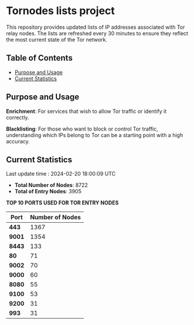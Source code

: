 # Tornodes lists project

This repository provides updated lists of IP addresses associated with Tor relay nodes. The lists are refreshed every 30 minutes to ensure they reflect the most current state of the Tor network.

## Table of Contents

- [Purpose and Usage](#purpose-and-usage)
- [Current Statistics](#current-statistics)


## Purpose and Usage

**Enrichment**: For services that wish to allow Tor traffic or identify it correctly.

**Blacklisting**: For those who want to block or control Tor traffic, understanding which IPs belong to Tor can be a starting point with a high accuracy.

## Current Statistics

Last update time : 2024-02-20 18:00:09 UTC

- **Total Number of Nodes**: 8722
- **Total of Entry Nodes**: 3905

**TOP 10 PORTS USED FOR TOR ENTRY NODES**

| **Port** | **Number of Nodes** |
|------|-----------------|
| **443**   | 1367  |
| **9001**   | 1354  |
| **8443**   | 133  |
| **80**   | 71  |
| **9002**   | 70  |
| **9000**   | 60  |
| **8080**   | 55  |
| **9100**   | 53  |
| **9200**   | 31  |
| **993**   | 31  |

